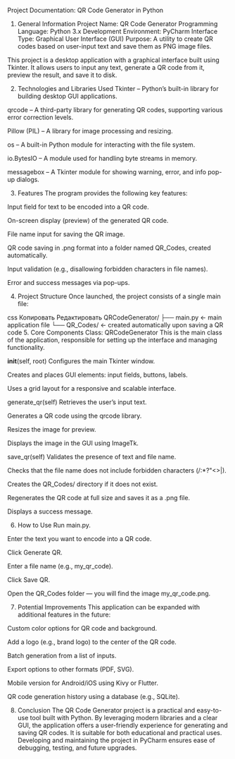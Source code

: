  Project Documentation: QR Code Generator in Python
1. General Information
Project Name: QR Code Generator
Programming Language: Python 3.x
Development Environment: PyCharm
Interface Type: Graphical User Interface (GUI)
Purpose: A utility to create QR codes based on user-input text and save them as PNG image files.

This project is a desktop application with a graphical interface built using Tkinter. It allows users to input any text, generate a QR code from it, preview the result, and save it to disk.

2. Technologies and Libraries Used
Tkinter – Python’s built-in library for building desktop GUI applications.

qrcode – A third-party library for generating QR codes, supporting various error correction levels.

Pillow (PIL) – A library for image processing and resizing.

os – A built-in Python module for interacting with the file system.

io.BytesIO – A module used for handling byte streams in memory.

messagebox – A Tkinter module for showing warning, error, and info pop-up dialogs.

3. Features
The program provides the following key features:

Input field for text to be encoded into a QR code.

On-screen display (preview) of the generated QR code.

File name input for saving the QR image.

QR code saving in .png format into a folder named QR_Codes, created automatically.

Input validation (e.g., disallowing forbidden characters in file names).

Error and success messages via pop-ups.

4. Project Structure
Once launched, the project consists of a single main file:

css
Копировать
Редактировать
QRCodeGenerator/
├── main.py         ← main application file
└── QR_Codes/       ← created automatically upon saving a QR code
5. Core Components
Class: QRCodeGenerator
This is the main class of the application, responsible for setting up the interface and managing functionality.

__init__(self, root)
Configures the main Tkinter window.

Creates and places GUI elements: input fields, buttons, labels.

Uses a grid layout for a responsive and scalable interface.

generate_qr(self)
Retrieves the user’s input text.

Generates a QR code using the qrcode library.

Resizes the image for preview.

Displays the image in the GUI using ImageTk.

save_qr(self)
Validates the presence of text and file name.

Checks that the file name does not include forbidden characters (/\:*?"<>|).

Creates the QR_Codes/ directory if it does not exist.

Regenerates the QR code at full size and saves it as a .png file.

Displays a success message.

6. How to Use
Run main.py.

Enter the text you want to encode into a QR code.

Click Generate QR.

Enter a file name (e.g., my_qr_code).

Click Save QR.

Open the QR_Codes folder — you will find the image my_qr_code.png.

7. Potential Improvements
This application can be expanded with additional features in the future:

Custom color options for QR code and background.

Add a logo (e.g., brand logo) to the center of the QR code.

Batch generation from a list of inputs.

Export options to other formats (PDF, SVG).

Mobile version for Android/iOS using Kivy or Flutter.

QR code generation history using a database (e.g., SQLite).

8. Conclusion
The QR Code Generator project is a practical and easy-to-use tool built with Python. By leveraging modern libraries and a clear GUI, the application offers a user-friendly experience for generating and saving QR codes. It is suitable for both educational and practical uses. Developing and maintaining the project in PyCharm ensures ease of debugging, testing, and future upgrades.

